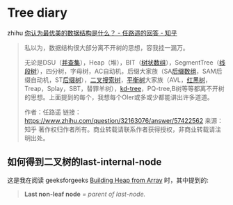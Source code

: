 # Tree diary

zhihu [你认为最优美的数据结构是什么？ - 任路遥的回答 - 知乎](https://www.zhihu.com/question/32163076/answer/57422562) 

> 私以为，数据结构很大部分离不开树的思想，容我挂一漏万。
>
> 无论是DSU（[并查集](https://www.zhihu.com/search?q=并查集&search_source=Entity&hybrid_search_source=Entity&hybrid_search_extra={"sourceType"%3A"answer"%2C"sourceId"%3A57422562})），Heap（堆），BIT（[树状数组](https://www.zhihu.com/search?q=树状数组&search_source=Entity&hybrid_search_source=Entity&hybrid_search_extra={"sourceType"%3A"answer"%2C"sourceId"%3A57422562})），SegmentTree（[线段树](https://www.zhihu.com/search?q=线段树&search_source=Entity&hybrid_search_source=Entity&hybrid_search_extra={"sourceType"%3A"answer"%2C"sourceId"%3A57422562})），四分树，字母树，AC自动机，后缀大家族（SA[后缀数组](https://www.zhihu.com/search?q=后缀数组&search_source=Entity&hybrid_search_source=Entity&hybrid_search_extra={"sourceType"%3A"answer"%2C"sourceId"%3A57422562})，SAM后缀自动机，ST[后缀树](https://www.zhihu.com/search?q=后缀树&search_source=Entity&hybrid_search_source=Entity&hybrid_search_extra={"sourceType"%3A"answer"%2C"sourceId"%3A57422562})），[二叉搜索树](https://www.zhihu.com/search?q=二叉搜索树&search_source=Entity&hybrid_search_source=Entity&hybrid_search_extra={"sourceType"%3A"answer"%2C"sourceId"%3A57422562})，[平衡树](https://www.zhihu.com/search?q=平衡树&search_source=Entity&hybrid_search_source=Entity&hybrid_search_extra={"sourceType"%3A"answer"%2C"sourceId"%3A57422562})大家族（AVL，[红黑树](https://www.zhihu.com/search?q=红黑树&search_source=Entity&hybrid_search_source=Entity&hybrid_search_extra={"sourceType"%3A"answer"%2C"sourceId"%3A57422562})，Treap，Splay，SBT，替罪羊树），[kd-tree](https://www.zhihu.com/search?q=kd-tree&search_source=Entity&hybrid_search_source=Entity&hybrid_search_extra={"sourceType"%3A"answer"%2C"sourceId"%3A57422562})，PQ-tree,B树等等都离不开树的思想。上面提到的每个，我想每个OIer或多或少都能讲出许多道道。
>
> 
>
> 作者：任路遥
> 链接：https://www.zhihu.com/question/32163076/answer/57422562
> 来源：知乎
> 著作权归作者所有。商业转载请联系作者获得授权，非商业转载请注明出处。



## 如何得到二叉树的last-internal-node

这是我在阅读 geeksforgeeks [Building Heap from Array](https://www.geeksforgeeks.org/building-heap-from-array/) 时，其中提到的:

> **Last non-leaf node** *= parent of last-node.*



